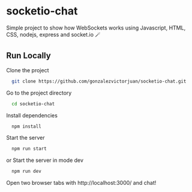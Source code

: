 # socketio-chat

Simple project to show how WebSockets works
using Javascript, HTML, CSS, nodejs, express and socket.io 🪄

## Run Locally

Clone the project

```bash
  git clone https://github.com/gonzalezvictorjuan/socketio-chat.git
```

Go to the project directory

```bash
  cd socketio-chat
```

Install dependencies

```bash
  npm install
```

Start the server

```bash
  npm run start
```

or Start the server in mode dev

```bash
  npm run dev
```

Open two browser tabs with http://localhost:3000/
and chat!
